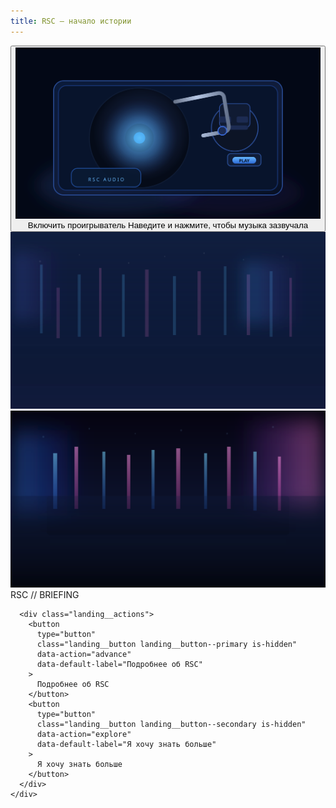 ```yaml
---
title: RSC — начало истории
---
```


<div class="landing" data-stage="intro" data-config="assets/data/landing.json" data-cache-buster="1">
  <div class="landing__intro" data-role="intro">
    <button
      type="button"
      class="landing__intro-trigger"
      data-role="intro-trigger"
      aria-label="Запустить проигрыватель"
    >
      <span class="landing__intro-figure">
        <img
          src="assets/images/landing-intro-vinyl.svg"
          data-role="intro-image"
          data-default-src="assets/images/landing-intro-vinyl.svg"
          alt="Виниловый проигрыватель на столе"
          loading="eager"
        />
      </span>
      <span class="landing__intro-label" data-slot="intro-label">Включить проигрыватель</span>
      <span class="landing__intro-hint" data-slot="intro-hint">Наведите и нажмите, чтобы музыка зазвучала</span>
    </button>
  </div>
  <div class="landing__background landing__background--primary" aria-hidden="true">
    <img
      src="assets/images/landing-stage-one.svg"
      alt=""
      loading="eager"
      data-default-src="assets/images/landing-stage-one.svg"
    />
  </div>
  <div class="landing__background landing__background--secondary" aria-hidden="true">
    <img
      src="assets/images/landing-stage-two.svg"
      alt=""
      loading="lazy"
      data-default-src="assets/images/landing-stage-two.svg"
    />
  </div>
  <div class="landing__glitch" data-role="glitch" aria-hidden="true">
    <span class="landing__glitch-layer landing__glitch-layer--a"></span>
    <span class="landing__glitch-layer landing__glitch-layer--b"></span>
    <span class="landing__glitch-layer landing__glitch-layer--c"></span>
  </div>
  <audio
    class="landing__bgm"
    data-role="bgm"
    src="assets/audio/landing-theme.mp3"
    data-src="assets/audio/landing-theme.mp3"
    data-volume="0.6"
    loop
    preload="auto"
  ></audio>

  <div class="landing__overlay">
    <div class="vn-frame" data-header="RSC // BRIEFING">
      <span class="vn-frame__header" data-slot="header">RSC // BRIEFING</span>
      <div
        class="vn-frame__body"
        data-typewriter
        data-stage-one='Ты — полицейский в околоутопичном мире ближайшего будущего. Недавно отряд, в котором ты служишь, уничтожил последнюю крупную преступную группировку, и ты сыграл в этом ключевую роль. После этого тебе приходит приглашение в RSC — региональный филиал огромной корпорации по борьбе с преступностью, разделённой на регионы (Азия/Европа/Америка); RSC отвечает за азиатский регион (Корея, Китай, Япония и др.). Крупных мафий, террористических ячеек и синдикатов в принципе не осталось: последнюю ликвидировал отряд, в котором ты служишь. Мелочами занимаются обычные полицейские. Если очаг растёт — подключается RSC.'
        data-stage-two='В этом мире классические госспецслужбы (например, ФСБ, FBI, MI6, DGSI) упразднены; их задачи переданы корпорации. RSC отвечает за азиатский регион (Корея, Китай, Япония и др.) и частично затрагивает Россию. Крупных мафий, террористических ячеек и синдикатов в принципе не осталось: последнюю ликвидировал отряд, в котором ты служишь. Мелочами занимаются обычные полицейские. Если очаг растёт — подключается RSC.'
      ></div>

      <div class="landing__actions">
        <button
          type="button"
          class="landing__button landing__button--primary is-hidden"
          data-action="advance"
          data-default-label="Подробнее об RSC"
        >
          Подробнее об RSC
        </button>
        <button
          type="button"
          class="landing__button landing__button--secondary is-hidden"
          data-action="explore"
          data-default-label="Я хочу знать больше"
        >
          Я хочу знать больше
        </button>
      </div>
    </div>
  </div>

  <section id="future-content" class="landing-docs" data-role="docs" hidden aria-hidden="true">
    <div class="landing-docs__frame">
      <aside class="landing-docs__nav" aria-label="Разделы досье RSC">
        <button type="button" class="landing-docs__tab is-active" data-docs-target="synopsis" aria-selected="true">
          Синопсис
        </button>
        <button type="button" class="landing-docs__tab" data-docs-target="prologue" aria-selected="false">
          Пролог
        </button>
        <button type="button" class="landing-docs__tab" data-docs-target="world" aria-selected="false">
          Мир
        </button>
        <button type="button" class="landing-docs__tab" data-docs-target="characters" aria-selected="false">
          Персонажи
        </button>
      </aside>
      <div class="landing-docs__content">
        <article class="landing-docs__panel is-active" data-docs-panel="synopsis">
          <h2>Синопсис</h2>
          <p>Здесь должен быть синопсис.</p>
        </article>
        <article class="landing-docs__panel" data-docs-panel="prologue" hidden>
          <h2>Пролог</h2>
          <p>Здесь должен быть пролог.</p>
        </article>
        <article class="landing-docs__panel" data-docs-panel="world" hidden>
          <h2>Мир</h2>
          <p>Здесь должно быть описание мира.</p>
        </article>
        <article class="landing-docs__panel" data-docs-panel="characters" hidden>
          <h2>Персонажи</h2>
          <p>Здесь должно быть описание персонажей.</p>
        </article>
      </div>
    </div>
  </section>
</div>
